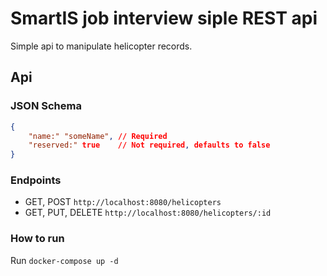 # SmartIS job interview siple REST api

Simple api to manipulate helicopter records.

## Api

### JSON Schema
```JSON
{
    "name:" "someName", // Required
    "reserved:" true    // Not required, defaults to false
}    
```

### Endpoints

- GET, POST `http://localhost:8080/helicopters`
- GET, PUT, DELETE `http://localhost:8080/helicopters/:id`

### How to run

Run `docker-compose up -d`


